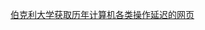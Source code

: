 







[伯克利大学获取历年计算机各类操作延迟的网页](https://colin-scott.github.io/personal_website/research/interactive_latency.html)